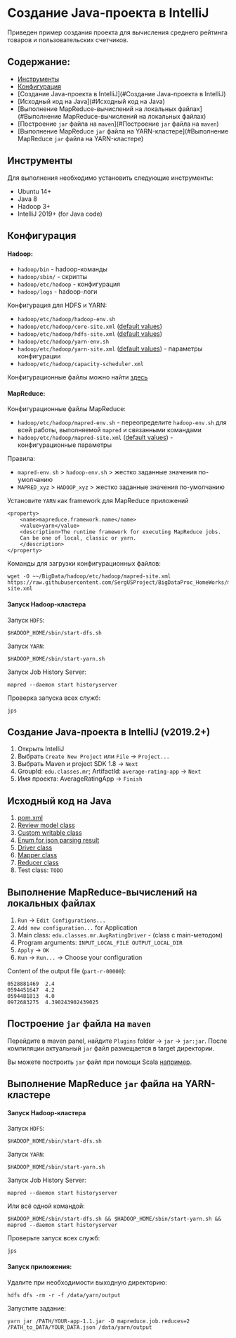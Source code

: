 # Создание Java-проекта в IntelliJ
Приведен пример создания проекта для вычисления среднего рейтинга товаров и пользовательских счетчиков.

## Содержание:

- [Инструменты](#Инструменты)
- [Конфигурация](#Конфигурация)
- [Создание Java-проекта в IntelliJ](#Создание Java-проекта в IntelliJ)
- [Исходный код на Java](#Исходный код на Java)
- [Выполнение MapReduce-вычислений на локальных файлах](#Выполнение MapReduce-вычислений на локальных файлах)
- [Построение `jar` файла на `maven`](#Построение `jar` файла на `maven`)
- [Выполнение MapReduce `jar` файла на YARN-кластере](#Выполнение MapReduce `jar` файла на YARN-кластере)

## Инструменты

Для выполнения необходимо установить следующие инструменты:

- Ubuntu 14+
- Java 8
- Hadoop 3+
- IntelliJ 2019+ (for Java code)

## Конфигурация

#### Hadoop:

- `hadoop/bin` - hadoop-команды
- `hadoop/sbin/` - скрипты
- `hadoop/etc/hadoop` - конфигурация
- `hadoop/logs` - hadoop-логи

Конфигурация для HDFS и YARN:

- `hadoop/etc/hadoop/hadoop-env.sh`
- `hadoop/etc/hadoop/core-site.xml` ([default values](https://hadoop.apache.org/docs/r3.1.2/hadoop-project-dist/hadoop-common/core-default.xml))
- `hadoop/etc/hadoop/hdfs-site.xml` ([default values](https://hadoop.apache.org/docs/r3.1.2/hadoop-project-dist/hadoop-hdfs/hdfs-default.xml))
- `hadoop/etc/hadoop/yarn-env.sh`
- `hadoop/etc/hadoop/yarn-site.xml` ([default values](https://hadoop.apache.org/docs/r3.1.2/hadoop-yarn/hadoop-yarn-common/yarn-default.xml)) - параметры конфигурации
- `hadoop/etc/hadoop/capacity-scheduler.xml`

Конфигурационные файлы можно найти [здесь](https://github.com/SergUSProject/BigDataProc_HomeWorks/tree/main/HomeWork_1/base/config)

#### MapReduce:

 Конфигурационные файлы MapReduce:

- `hadoop/etc/hadoop/mapred-env.sh` - переопределите `hadoop-env.sh` для всей работы, выполняемой `mapred` и связанными командами
- `hadoop/etc/hadoop/mapred-site.xml` ([default values](https://hadoop.apache.org/docs/r3.1.2/hadoop-mapreduce-client/hadoop-mapreduce-client-core/mapred-default.xml)) - конфигурационные параметры

Правила:

- `mapred-env.sh` > `hadoop-env.sh` > жестко заданные значения по-умолчанию
- `MAPRED_xyz` > `HADOOP_xyz` > жестко заданные значения по-умолчанию

Установите `YARN` как framework для MapReduce приложений

```
<property>
    <name>mapreduce.framework.name</name>
    <value>yarn</value>
    <description>The runtime framework for executing MapReduce jobs.
    Can be one of local, classic or yarn.
    </description>
</property>
```

Команды для загрузки конфигурационных файлов:

```
wget -O ~~/BigData/hadoop/etc/hadoop/mapred-site.xml https://raw.githubusercontent.com/SergUSProject/BigDataProc_HomeWorks/main/HomeWork_1/base/config/mapreduce/mapred-site.xml
```

#### Запуск Hadoop-кластера

Запуск `HDFS`:

```
$HADOOP_HOME/sbin/start-dfs.sh
```

Запуск `YARN`:

```
$HADOOP_HOME/sbin/start-yarn.sh
```

Запуск Job History Server:

```
mapred --daemon start historyserver
```

Проверка запуска всех служб:

```
jps
```

## Создание Java-проекта в IntelliJ (v2019.2+)

1) Открыть IntelliJ
2) Выбрать `Create New Project` или `File` -> `Project...`
3) Выбрать Maven и project SDK 1.8 -> `Next`
4) GroupId: `edu.classes.mr`; ArtifactId: `average-rating-app` -> `Next`
4) Имя проекта: AverageRatingApp -> `Finish`

## Исходный код на Java

1. [pom.xml](../HomeWork_1/projects/java/AverageRatingApp/pom.xml)
2. [Review model class](../projects/java//AverageRatingApp/src/main/java/edu/classes/mr/Review.java)
3. [Custom writable class](../projects/java/AverageRatingApp/src/main/java/edu/classes/mr/StatsTupleWritable.java)
4. [Enum for json parsing result](../projects/java/AverageRatingApp/src/main/java/edu/classes/mr/ReviewState.java)
5. [Driver class](../projects/java/AverageRatingApp/src/main/java/edu/classes/mr/AvgRatingDriver.java)
6. [Mapper class](../projects/java/AverageRatingApp/src/main/java/edu/classes/mr/AvgRatingMapper.java)
7. [Reducer class](../projects/java/AverageRatingApp/src/main/java/edu/classes/mr/AvgRatingReducer.java)
8. Test class: `TODO`

## Выполнение MapReduce-вычислений на локальных файлах

1) `Run` -> `Edit Configurations...`
2) `Add new configuration...` for Application
3) Main class: `edu.classes.mr.AvgRatingDriver` - (class c main-методом)
4) Program arguments: `INPUT_LOCAL_FILE OUTPUT_LOCAL_DIR`
5) `Apply` -> `OK`
6) `Run` -> `Run...` -> Choose your configuration

Content of the output file (`part-r-00000`):

```
0528881469	2.4
0594451647	4.2
0594481813	4.0
0972683275	4.390243902439025
```

## Построение `jar` файла на `maven`

Перейдите в maven panel, найдите `Plugins` folder -> `jar` -> `jar:jar`. После компиляции актуальный `jar` файл размещается в target директории.

Вы можете построить `jar` файл при помощи Scala [например](../projects/scala/mapreduce_scala.md).


## Выполнение MapReduce `jar` файла на YARN-кластере

#### Запуск Hadoop-кластера

Запуск `HDFS`:

`$HADOOP_HOME/sbin/start-dfs.sh`

Запуск `YARN`:

`$HADOOP_HOME/sbin/start-yarn.sh`

Запуск Job History Server:

`mapred --daemon start historyserver`

Или всё одной командой:

`$HADOOP_HOME/sbin/start-dfs.sh && $HADOOP_HOME/sbin/start-yarn.sh && mapred --daemon start historyserver`

Проверьте запуск всех служб:

`jps`

#### Запуск приложения:

Удалите при необходимости выходную директорию:

`hdfs dfs -rm -r -f /data/yarn/output`

Запустите задание:

`yarn jar /PATH/YOUR-app-1.1.jar -D mapreduce.job.reduces=2 /PATH_to_DATA/YOUR_DATA.json /data/yarn/output`
